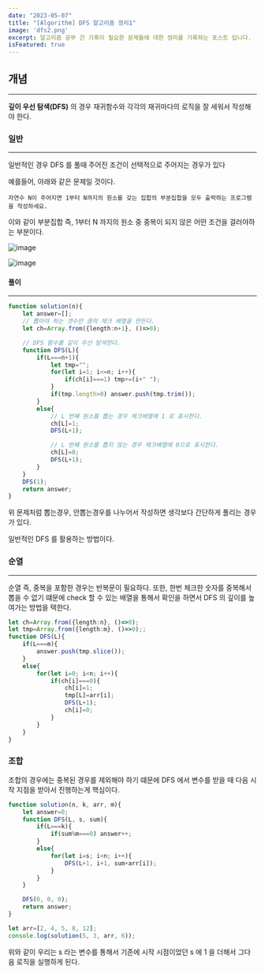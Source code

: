 ```yaml
---
date: "2023-05-07"
title: "[Algorithm] DFS 알고리즘 정리1"
image: 'dfs2.png'
excerpt: 알고리즘 공부 간 기록이 필요한 문제들에 대한 정리를 기록하는 포스트 입니다.
isFeatured: true
---
```


## 개념
---

**깊이 우선 탐색(DFS)** 의 경우 재귀함수와 각각의 재귀마다의 로직을 잘 세워서 작성해야 한다.

### 일반
---

일반적인 경우 DFS 를 풀때 주어진 조건이 선택적으로 주어지는 경우가 있다

예를들어, 아래와 같은 문제일 것이다.

```text
자연수 N이 주어지면 1부터 N까지의 원소를 갖는 집합의 부분집합을 모두 출력하는 프로그램 을 작성하세요.
```

이와 같이 부분집합 즉, 1부터 N 까지의 원소 중 중복이 되지 않은 어떤 조건을 걸러야하는 부분이다.

![image](https://github.com/jjou33/hippo-blog/assets/134469187/ee007c65-cb25-424d-81c1-64f00eaeb925)

![image](dfs.png)

#### 풀이
---

```ts
function solution(n){
    let answer=[];
    // 뽑아야 하는 갯수만 큼의 체크 배열을 만든다.
    let ch=Array.from({length:n+1}, ()=>0);

    // DFS 함수를 깊이 우선 탐색한다.
    function DFS(L){
        if(L===n+1){
            let tmp="";
            for(let i=1; i<=n; i++){
                if(ch[i]===1) tmp+=(i+" ");
            }
            if(tmp.length>0) answer.push(tmp.trim());
        }
        else{
            // L 번째 원소를 뽑는 경우 체크배열에 1 로 표시한다.
            ch[L]=1;
            DFS(L+1);

            // L 번째 원소를 뽑지 않는 경우 체크배열에 0으로 표시한다.
            ch[L]=0;
            DFS(L+1);
        }
    }
    DFS(1);
    return answer;
}
```

위 문제처럼 뽑는경우, 안뽑는경우를 나누어서 작성하면 생각보다 간단하게 풀리는 경우가 있다.

일반적인 DFS 를 활용하는 방법이다.

### 순열
---

순열 즉, 중복을 포함한 경우는 반복문이 필요하다.
또한, 한번 체크한 숫자를 중복해서 뽑을 수 없기 떄문에 check 할 수 있는 배열을 통해서 확인을 하면서 DFS 의 깊이를 높여가는 방법을 택한다.

```ts
let ch=Array.from({length:n}, ()=>0);
let tmp=Array.from({length:m}, ()=>0);;
function DFS(L){
    if(L===m){
        answer.push(tmp.slice()); 
    }
    else{
        for(let i=0; i<n; i++){
            if(ch[i]===0){
                ch[i]=1;
                tmp[L]=arr[i];
                DFS(L+1);
                ch[i]=0;
            }
        }
    }
}
```

### 조합

조합의 경우에는 중복된 경우를 제외해야 하기 떄문에 DFS 에서 변수를 받을 때 다음 시작 지점을 받아서 진행하는게 핵심이다.

```ts
function solution(n, k, arr, m){         
    let answer=0;
    function DFS(L, s, sum){
        if(L===k){
            if(sum%m===0) answer++;
        }
        else{
            for(let i=s; i<n; i++){
                DFS(L+1, i+1, sum+arr[i]);
            }
        }
    }

    DFS(0, 0, 0);
    return answer;
}

let arr=[2, 4, 5, 8, 12];
console.log(solution(5, 3, arr, 6));
```

위와 같이 우리는 s 라는 변수를 통해서 기존에 시작 시점이었던 s 에 1 을 더해서 그다음 로직을 실행하게 된다.



